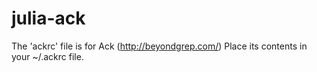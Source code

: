 # julia-ack

The 'ackrc' file is for Ack (http://beyondgrep.com/)
Place its contents in your ~/.ackrc file.
